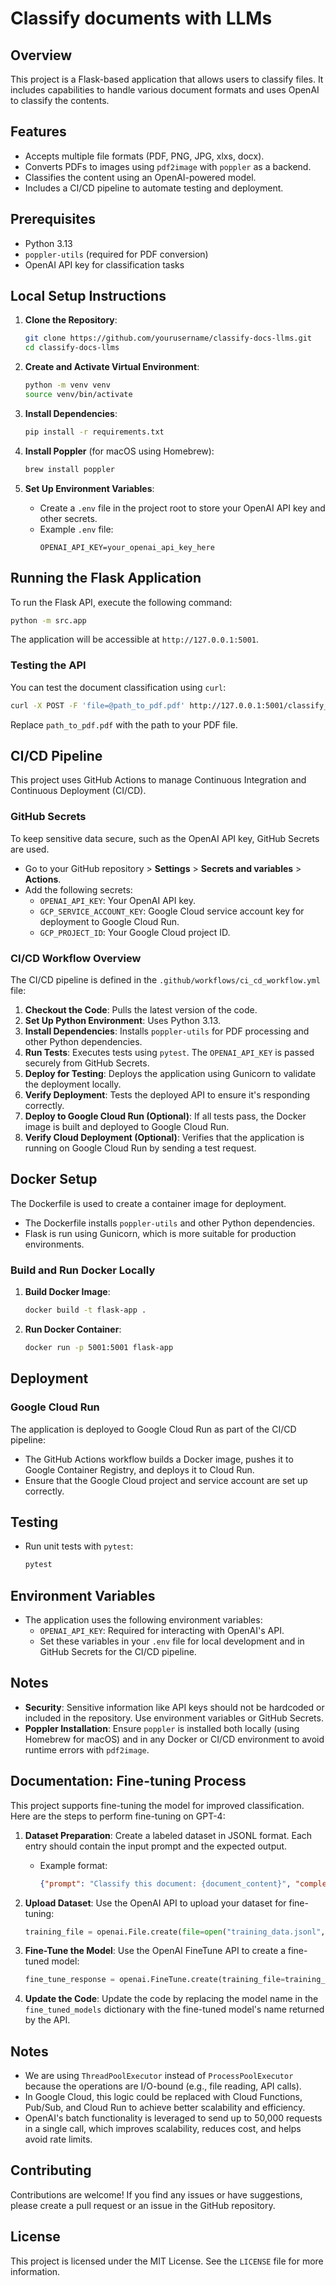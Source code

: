 # Classify documents with LLMs

## Overview
This project is a Flask-based application that allows users to classify files. It includes capabilities to handle various document formats and uses OpenAI to classify the contents.

## Features
- Accepts multiple file formats (PDF, PNG, JPG, xlxs, docx).
- Converts PDFs to images using `pdf2image` with `poppler` as a backend.
- Classifies the content using an OpenAI-powered model.
- Includes a CI/CD pipeline to automate testing and deployment.

## Prerequisites
- Python 3.13
- `poppler-utils` (required for PDF conversion)
- OpenAI API key for classification tasks

## Local Setup Instructions
1. **Clone the Repository**:
   ```sh
   git clone https://github.com/yourusername/classify-docs-llms.git
   cd classify-docs-llms
   ```

2. **Create and Activate Virtual Environment**:
   ```sh
   python -m venv venv
   source venv/bin/activate
   ```

3. **Install Dependencies**:
   ```sh
   pip install -r requirements.txt
   ```

4. **Install Poppler** (for macOS using Homebrew):
   ```sh
   brew install poppler
   ```

5. **Set Up Environment Variables**:
   - Create a `.env` file in the project root to store your OpenAI API key and other secrets.
   - Example `.env` file:
     ```
     OPENAI_API_KEY=your_openai_api_key_here
     ```
## Running the Flask Application

To run the Flask API, execute the following command:
```bash
python -m src.app
```
The application will be accessible at `http://127.0.0.1:5001`.

### Testing the API
You can test the document classification using `curl`:
```bash
curl -X POST -F 'file=@path_to_pdf.pdf' http://127.0.0.1:5001/classify_file
```
Replace `path_to_pdf.pdf` with the path to your PDF file.

## CI/CD Pipeline
This project uses GitHub Actions to manage Continuous Integration and Continuous Deployment (CI/CD).

### GitHub Secrets
To keep sensitive data secure, such as the OpenAI API key, GitHub Secrets are used.
- Go to your GitHub repository > **Settings** > **Secrets and variables** > **Actions**.
- Add the following secrets:
  - `OPENAI_API_KEY`: Your OpenAI API key.
  - `GCP_SERVICE_ACCOUNT_KEY`: Google Cloud service account key for deployment to Google Cloud Run.
  - `GCP_PROJECT_ID`: Your Google Cloud project ID.

### CI/CD Workflow Overview
The CI/CD pipeline is defined in the `.github/workflows/ci_cd_workflow.yml` file:
1. **Checkout the Code**: Pulls the latest version of the code.
2. **Set Up Python Environment**: Uses Python 3.13.
3. **Install Dependencies**: Installs `poppler-utils` for PDF processing and other Python dependencies.
4. **Run Tests**: Executes tests using `pytest`. The `OPENAI_API_KEY` is passed securely from GitHub Secrets.
5. **Deploy for Testing**: Deploys the application using Gunicorn to validate the deployment locally.
6. **Verify Deployment**: Tests the deployed API to ensure it's responding correctly.
7. **Deploy to Google Cloud Run (Optional)**: If all tests pass, the Docker image is built and deployed to Google Cloud Run.
8. **Verify Cloud Deployment (Optional)**: Verifies that the application is running on Google Cloud Run by sending a test request.

## Docker Setup
The Dockerfile is used to create a container image for deployment.
- The Dockerfile installs `poppler-utils` and other Python dependencies.
- Flask is run using Gunicorn, which is more suitable for production environments.

### Build and Run Docker Locally
1. **Build Docker Image**:
   ```sh
   docker build -t flask-app .
   ```

2. **Run Docker Container**:
   ```sh
   docker run -p 5001:5001 flask-app
   ```

## Deployment
### Google Cloud Run
The application is deployed to Google Cloud Run as part of the CI/CD pipeline:
- The GitHub Actions workflow builds a Docker image, pushes it to Google Container Registry, and deploys it to Cloud Run.
- Ensure that the Google Cloud project and service account are set up correctly.

## Testing
- Run unit tests with `pytest`:
  ```sh
  pytest
  ```

## Environment Variables
- The application uses the following environment variables:
  - `OPENAI_API_KEY`: Required for interacting with OpenAI's API.
  - Set these variables in your `.env` file for local development and in GitHub Secrets for the CI/CD pipeline.

## Notes
- **Security**: Sensitive information like API keys should not be hardcoded or included in the repository. Use environment variables or GitHub Secrets.
- **Poppler Installation**: Ensure `poppler` is installed both locally (using Homebrew for macOS) and in any Docker or CI/CD environment to avoid runtime errors with `pdf2image`.

## Documentation: Fine-tuning Process
This project supports fine-tuning the model for improved classification. Here are the steps to perform fine-tuning on GPT-4:

1. **Dataset Preparation**: Create a labeled dataset in JSONL format. Each entry should contain the input prompt and the expected output.
   - Example format:
     ```json
     {"prompt": "Classify this document: {document_content}", "completion": ">>> Medical Record"}
     ```

2. **Upload Dataset**: Use the OpenAI API to upload your dataset for fine-tuning:
   ```python
   training_file = openai.File.create(file=open("training_data.jsonl", "rb"), purpose='fine-tune')
   ```

3. **Fine-Tune the Model**: Use the OpenAI FineTune API to create a fine-tuned model:
   ```python
   fine_tune_response = openai.FineTune.create(training_file=training_file.id, model="gpt-4o-2024-08-06", n_epochs=4, suffix="industry-specific-classifier")
   ```

4. **Update the Code**: Update the code by replacing the model name in the `fine_tuned_models` dictionary with the fine-tuned model's name returned by the API.

## Notes
- We are using `ThreadPoolExecutor` instead of `ProcessPoolExecutor` because the operations are I/O-bound (e.g., file reading, API calls).
- In Google Cloud, this logic could be replaced with Cloud Functions, Pub/Sub, and Cloud Run to achieve better scalability and efficiency.
- OpenAI's batch functionality is leveraged to send up to 50,000 requests in a single call, which improves scalability, reduces cost, and helps avoid rate limits.

## Contributing
Contributions are welcome! If you find any issues or have suggestions, please create a pull request or an issue in the GitHub repository.

## License
This project is licensed under the MIT License. See the `LICENSE` file for more information.

